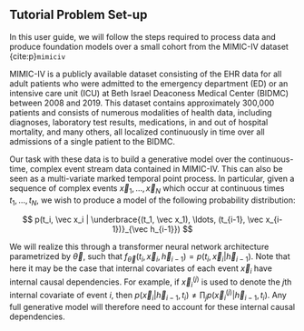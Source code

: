 ## Tutorial Problem Set-up

In this user guide, we will follow the steps required to process data and produce foundation models over a
small cohort from the MIMIC-IV dataset {cite:p}`mimiciv`

MIMIC-IV is a publicly available dataset consisting of the EHR data for all adult patients who were admitted
to the emergency department (ED) or an intensive care unit (ICU) at Beth Israel Deaconess Medical Center
(BIDMC) between 2008 and 2019. This dataset contains approximately 300,000 patients and consists of numerous
modalities of health data, including diagnoses, laboratory test results, medications, in and out of hospital
mortality, and many others, all localized continuously in time over all admissions of a single patient to the
BIDMC.

Our task with these data is to build a generative model over the continuous-time, complex event stream data
contained in MIMIC-IV. This can also be seen as a multi-variate marked temporal point process. In particular,
given a sequence of complex events
$\vec x_1, \ldots, \vec x_N$ which occur at continuous times $t_1, \ldots, t_N$, we wish to produce a
model of the following probability distribution:

$$
p(t_i, \vec x_i | \underbrace{(t_1, \vec x_1), \ldots, (t_{i-1}, \vec x_{i-1})}_{\vec h_{i-1}})
$$

We will realize this through a transformer neural network architecture parametrized by $\vec \theta$, such
that $f_{\vec \theta} (t_i, \vec x_i, \vec h_{i-1}) = p(t_i, \vec x_i | \vec h_{i-1})$. Note that here it may
be the case that internal covariates of each event $\vec x_i$ have internal causal dependencies. For example,
if $\vec x_i^{(j)}$ is used to denote the $j$th internal covariate of event $i$, then $p(\vec x_i | \vec
h_{i-1}, t_i) \neq \prod_{j} p(\vec x_i^{(j)} | \vec h_{i-1}, t_i)$. Any full generative model will
therefore need to account for these internal causal dependencies.
